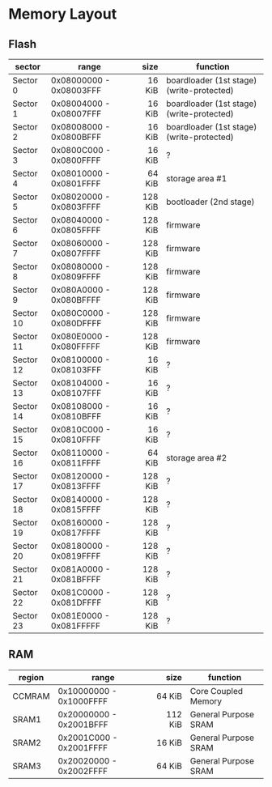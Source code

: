 # Memory Layout

## Flash

| sector    | range                   |  size   | function
|-----------|-------------------------|--------:|----------------------
| Sector  0 | 0x08000000 - 0x08003FFF |  16 KiB | boardloader (1st stage) (write-protected)
| Sector  1 | 0x08004000 - 0x08007FFF |  16 KiB | boardloader (1st stage) (write-protected)
| Sector  2 | 0x08008000 - 0x0800BFFF |  16 KiB | boardloader (1st stage) (write-protected)
| Sector  3 | 0x0800C000 - 0x0800FFFF |  16 KiB | ?
| Sector  4 | 0x08010000 - 0x0801FFFF |  64 KiB | storage area #1
| Sector  5 | 0x08020000 - 0x0803FFFF | 128 KiB | bootloader (2nd stage)
| Sector  6 | 0x08040000 - 0x0805FFFF | 128 KiB | firmware
| Sector  7 | 0x08060000 - 0x0807FFFF | 128 KiB | firmware
| Sector  8 | 0x08080000 - 0x0809FFFF | 128 KiB | firmware
| Sector  9 | 0x080A0000 - 0x080BFFFF | 128 KiB | firmware
| Sector 10 | 0x080C0000 - 0x080DFFFF | 128 KiB | firmware
| Sector 11 | 0x080E0000 - 0x080FFFFF | 128 KiB | firmware
| Sector 12 | 0x08100000 - 0x08103FFF |  16 KiB | ?
| Sector 13 | 0x08104000 - 0x08107FFF |  16 KiB | ?
| Sector 14 | 0x08108000 - 0x0810BFFF |  16 KiB | ?
| Sector 15 | 0x0810C000 - 0x0810FFFF |  16 KiB | ?
| Sector 16 | 0x08110000 - 0x0811FFFF |  64 KiB | storage area #2
| Sector 17 | 0x08120000 - 0x0813FFFF | 128 KiB | ?
| Sector 18 | 0x08140000 - 0x0815FFFF | 128 KiB | ?
| Sector 19 | 0x08160000 - 0x0817FFFF | 128 KiB | ?
| Sector 20 | 0x08180000 - 0x0819FFFF | 128 KiB | ?
| Sector 21 | 0x081A0000 - 0x081BFFFF | 128 KiB | ?
| Sector 22 | 0x081C0000 - 0x081DFFFF | 128 KiB | ?
| Sector 23 | 0x081E0000 - 0x081FFFFF | 128 KiB | ?

## RAM

| region  | range                   |  size   | function
|---------|-------------------------|--------:|----------------------
| CCMRAM  | 0x10000000 - 0x1000FFFF |  64 KiB | Core Coupled Memory
| SRAM1   | 0x20000000 - 0x2001BFFF | 112 KiB | General Purpose SRAM
| SRAM2   | 0x2001C000 - 0x2001FFFF |  16 KiB | General Purpose SRAM
| SRAM3   | 0x20020000 - 0x2002FFFF |  64 KiB | General Purpose SRAM
